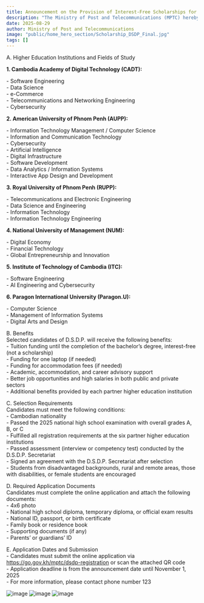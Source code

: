 ```yaml
---
title: Announcement on the Provision of Interest-Free Scholarships for Bachelor’s Degree Studies in Digital Technology through the “Digital Skills Development Program”
description: "The Ministry of Post and Telecommunications (MPTC) hereby informs all students and the public that, in order to support the development of digital human capital and respond to the needs of economic, social, and digital government development, as well as supplement the implementation of “Digital Talent Scholarship Program” MPTC, the Ministry has established the “Digital Skills Development Program (D.S.D.P.)”, known in English as Digital Skill Development Program (D.S.D.P) This program provides interest-free educational funding (financial assistance) rather than a scholarship (Financial Aid without Interest). For the academic year 2025–2026, MPTC will evaluate and select candidates who have passed the 2025 national high school examination and wish to pursue a bachelor’s degree in digital technology at the six partner higher education institutions of D.S.D.P., following the attached programs, requirements, and benefits:"
date: 2025-08-29
author: Ministry of Post and Telecommunications
image: "public/home_hero_section/Scholarship_DSDP_Final.jpg"
tags: []
---
```


<span class="text-primary font-semibold">A. Higher Education Institutions and Fields of Study</span>

**1. Cambodia Academy of Digital Technology (CADT):**

\- Software Engineering  
\- Data Science  
\- e-Commerce  
\- Telecommunications and Networking Engineering  
\- Cybersecurity

**2. American University of Phnom Penh (AUPP):**

\- Information Technology Management / Computer Science  
\- Information and Communication Technology  
\- Cybersecurity  
\- Artificial Intelligence  
\- Digital Infrastructure  
\- Software Development  
\- Data Analytics / Information Systems  
\- Interactive App Design and Development

**3. Royal University of Phnom Penh (RUPP):**

\- Telecommunications and Electronic Engineering  
\- Data Science and Engineering  
\- Information Technology  
\- Information Technology Engineering

**4. National University of Management (NUM):**

\- Digital Economy  
\- Financial Technology  
\- Global Entrepreneurship and Innovation

**5. Institute of Technology of Cambodia (ITC):**

\- Software Engineering  
\- AI Engineering and Cybersecurity

**6. Paragon International University (Paragon.U):**

\- Computer Science  
\- Management of Information Systems  
\- Digital Arts and Design

<span class="text-primary font-semibold">B. Benefits</span>  
Selected candidates of D.S.D.P. will receive the following benefits:  
\- Tuition funding until the completion of the bachelor’s degree, interest-free (not a scholarship)  
\- Funding for one laptop (if needed)  
\- Funding for accommodation fees (if needed)  
\- Academic, accommodation, and career advisory support  
\- Better job opportunities and high salaries in both public and private sectors  
\- Additional benefits provided by each partner higher education institution

<span class="text-primary font-semibold">C. Selection Requirements</span>  
Candidates must meet the following conditions:  
\- Cambodian nationality  
\- Passed the 2025 national high school examination with overall grades A, B, or C  
\- Fulfilled all registration requirements at the six partner higher education institutions  
\- Passed assessment (interview or competency test) conducted by the D.S.D.P. Secretariat  
\- Signed an agreement with the D.S.D.P. Secretariat after selection  
\- Students from disadvantaged backgrounds, rural and remote areas, those with disabilities, or female students are encouraged

<span class="text-primary font-semibold">D. Required Application Documents</span>  
Candidates must complete the online application and attach the following documents:  
\- 4x6 photo  
\- National high school diploma, temporary diploma, or official exam results  
\- National ID, passport, or birth certificate  
\- Family book or residence book  
\- Supporting documents (if any)  
\- Parents’ or guardians’ ID

<span class="text-primary font-semibold">E. Application Dates and Submission</span>  
\- Candidates must submit the online application via https://go.gov.kh/mptc/dsdp-registration or scan the attached QR code  
\- Application deadline is from the announcement date until November 1, 2025  
\- For more information, please contact phone number 123

![image](/home_hero_section/Scholarship_DSDP_form_1.jpg)
![image](/home_hero_section/Scholarship_DSDP_form_2.jpg)
![image](/home_hero_section/Scholarship_DSDP_form_3.jpg)
